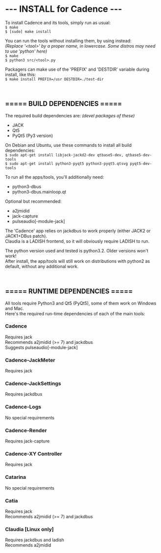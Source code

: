 # ---  INSTALL for Cadence  ---

To install Cadence and its tools, simply run as usual: <br/>
`$ make` <br/>
`$ [sudo] make install`

You can run the tools without installing them, by using instead: <br/>
<i>(Replace '&lt;tool&gt;' by a proper name, in lowercase. Some distros may need to use 'python' here)</i> <br/>
`$ make` <br/>
`$ python3 src/<tool>.py`

Packagers can make use of the 'PREFIX' and 'DESTDIR' variable during install, like this: <br/>
`$ make install PREFIX=/usr DESTDIR=./test-dir`

<br/>

===== BUILD DEPENDENCIES =====
--------------------------------
The required build dependencies are: <i>(devel packages of these)</i>

 - JACK
 - Qt5
 - PyQt5 (Py3 version)

On Debian and Ubuntu, use these commands to install all build dependencies: <br/>
`$ sudo apt-get install libjack-jackd2-dev qtbase5-dev, qtbase5-dev-tools` <br/>
`$ sudo apt-get install python3-pyqt5 python3-pyqt5.qtsvg pyqt5-dev-tools`

To run all the apps/tools, you'll additionally need:

 - python3-dbus
 - python3-dbus.mainloop.qt

Optional but recommended:

 - a2jmidid
 - jack-capture
 - pulseaudio[-module-jack]

The 'Cadence' app relies on jackdbus to work properly (either JACK2 or JACK1+DBus patch). <br/>
Claudia is a LADISH frontend, so it will obviously require LADISH to run.

The python version used and tested is python3.2. Older versions won't work! <br/>
After install, the app/tools will still work on distributions with python2 as default, without any additional work.

<br/>

===== RUNTIME DEPENDENCIES =====
----------------------------------
All tools require Python3 and Qt5 (PyQt5), some of them work on Windows and Mac. <br/>
Here's the required run-time dependencies of each of the main tools:

### Cadence
Requires jack <br/>
Recommends a2jmidid (>= 7) and jackdbus <br/>
Suggests pulseaudio[-module-jack] <br/>

### Cadence-JackMeter
Requires jack <br/>

### Cadence-JackSettings
Requires jackdbus <br/>

### Cadence-Logs
No special requirements <br/>

### Cadence-Render
Requires jack-capture <br/>

### Cadence-XY Controller
Requires jack <br/>

### Catarina
No special requirements <br/>

### Catia
Requires jack <br/>
Recommends a2jmidid (>= 7) and jackdbus <br/>

### Claudia [Linux only] <br/>
Requires jackdbus and ladish <br/>
Recommends a2jmidid <br/>

